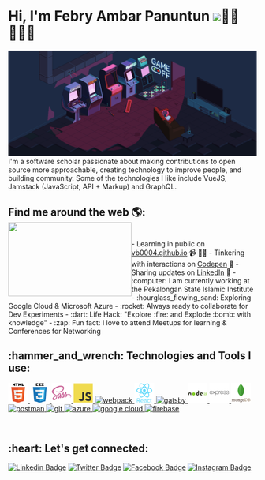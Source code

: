 # Hi, I'm Febry Ambar Panuntun <img src="https://user-images.githubusercontent.com/42378118/110234147-e3259600-7f4e-11eb-95be-0c4047144dea.gif" width="30">👋🏾 👩🏾‍💻

<img src="https://raw.githubusercontent.com/vb0004/vb0004/master/game-off-2021.gif" alt="banner that says Febry Ambar Panuntun Powell - software engineer">
I'm a software scholar passionate about making contributions to open source more approachable, creating technology to improve people, and building community. Some of the technologies I like include VueJS, Jamstack (JavaScript, API + Markup) and GraphQL.


## Find me around the web 🌎: <a href="https://github.com/sponsors/vb0004"><img align="left" width="250" height="150" src="https://media.giphy.com/media/SWoSkN6DxTszqIKEqv/giphy.gif"></a>
<br>
- Learning in public on <a href="https://vb0004.github.io">vb0004.github.io</a> 📹 ✍🏾
- Tinkering with interactions on <a href="https://codepen.io/vb0004"> Codepen</a> 🏓
- Sharing updates on <a href="https://www.linkedin.com/in/febry-ambar-panuntun-61a88461/">LinkedIn</a> 💼
- :computer: I am currently working at the Pekalongan State Islamic Institute
- :hourglass_flowing_sand:  Exploring Google Cloud & Microsoft Azure
- :rocket: Always ready to collaborate for Dev Experiments
- :dart: Life Hack: "Explore :fire: and Explode :bomb: with knowledge" 
- :zap: Fun fact: I love to attend Meetups for learning & Conferences for Networking
<br>
<h2 align="left">:hammer_and_wrench: Technologies and Tools I use:</h2>
<p align="left">
	<a href="https://www.w3.org/html/" target="_blank"> <img src="https://raw.githubusercontent.com/devicons/devicon/master/icons/html5/html5-original-wordmark.svg" alt="html5" width="40" height="40"/> </a>
	<a href="https://www.w3schools.com/css/" target="_blank"> <img src="https://raw.githubusercontent.com/devicons/devicon/master/icons/css3/css3-original-wordmark.svg" alt="css3" width="40" height="40"/> </a>
	<a href="https://sass-lang.com" target="_blank"> <img src="https://raw.githubusercontent.com/devicons/devicon/master/icons/sass/sass-original.svg" alt="sass" width="40" height="40"/> </a>
	<a href="https://developer.mozilla.org/en-US/docs/Web/JavaScript" target="_blank"> <img src="https://raw.githubusercontent.com/devicons/devicon/master/icons/javascript/javascript-original.svg" alt="javascript" width="40" height="40"/> </a>
	<a href="https://webpack.js.org/" target="_blank"> <img src="https://www.vectorlogo.zone/logos/js_webpack/js_webpack-icon.svg" alt="webpack" width="40" height="40"/> </a>
	<a href="https://reactjs.org/" target="_blank"> <img src="https://raw.githubusercontent.com/devicons/devicon/master/icons/react/react-original-wordmark.svg" alt="react" width="40" height="40"/> </a>
	<a href="https://www.gatsbyjs.com/" target="_blank"> <img src="https://www.vectorlogo.zone/logos/gatsbyjs/gatsbyjs-icon.svg" alt="gatsby" width="40" height="40"/> </a>
	<a href="https://nodejs.org" target="_blank"> <img src="https://raw.githubusercontent.com/devicons/devicon/master/icons/nodejs/nodejs-original-wordmark.svg" alt="nodejs" width="40" height="40"/> </a>
	<a href="https://expressjs.com" target="_blank"> <img src="https://raw.githubusercontent.com/devicons/devicon/master/icons/express/express-original-wordmark.svg" alt="express" width="40" height="40"/> </a>
	<a href="https://www.mongodb.com/" target="_blank"> <img src="https://raw.githubusercontent.com/devicons/devicon/master/icons/mongodb/mongodb-original-wordmark.svg" alt="mongodb" width="40" height="40"/> </a>
	<a href="https://www.postman.com/" target="_blank"> <img src="https://www.vectorlogo.zone/logos/getpostman/getpostman-icon.svg" alt="postman" width="40" height="40"/> </a>
	<a href="https://git-scm.com/" target="_blank"> <img src="https://www.vectorlogo.zone/logos/git-scm/git-scm-icon.svg" alt="git" width="40" height="40"/> </a>
	<a href="https://azure.microsoft.com/en-us/" target="_blank"> <img src="https://www.vectorlogo.zone/logos/microsoft_azure/microsoft_azure-icon.svg" alt="azure" width="40" height="40"/> </a>
	<a href="https://cloud.google.com/" target="_blank"> <img src="https://www.vectorlogo.zone/logos/google_cloud/google_cloud-icon.svg" alt="google cloud" width="40" height="40"/> </a>
	<a href="https://firebase.google.com/" target="_blank"> <img src="https://www.vectorlogo.zone/logos/firebase/firebase-icon.svg" alt="firebase" width="40" height="40"/> </a>
</p>
<br>
<h2 align="left">:heart: Let's get connected:</h2>

[![Linkedin Badge](https://img.shields.io/badge/-Febry%20Ambar%20Panuntun-blue?style=flat-square&logo=Linkedin&logoColor=white&link=https://www.linkedin.com/in/febry-ambar-panuntun-61a88461/)](https://www.linkedin.com/in/febry-ambar-panuntun-61a88461)
[![Twitter Badge](https://img.shields.io/badge/-@VB_Illustrator-1ca0f1?style=flat-square&labelColor=1ca0f1&logo=twitter&logoColor=white&link=https://twitter.com/VB_Illustrator)](https://twitter.com/VB_Illustrator)
[![Facebook Badge](https://img.shields.io/badge/-@vebri3-3b5998?style=flat-square&labelColor=3b5998&logo=facebook&logoColor=white&link=https://www.facebook.com/vebri3)](https://www.facebook.com/vebri3)
[![Instagram Badge](https://img.shields.io/badge/-@vb_illustrator-D7008A?style=flat-square&labelColor=D7008A&logo=Instagram&logoColor=white&link=https://www.instagram.com/vb_illustrator/)](https://www.instagram.com/vb_illustrator/)
